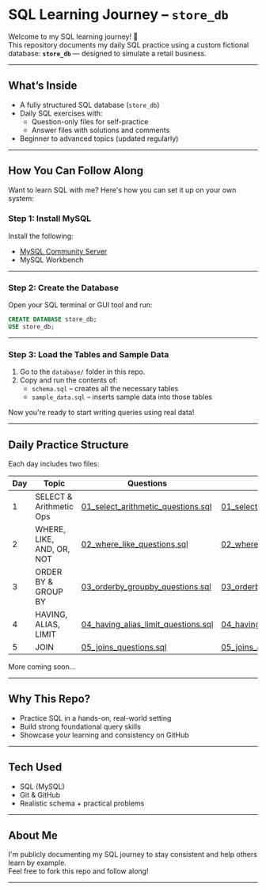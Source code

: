 # SQL Learning Journey – `store_db`

Welcome to my SQL learning journey! 🚀  
This repository documents my daily SQL practice using a custom fictional database: **`store_db`** — designed to simulate a retail business.

---

## What’s Inside

- A fully structured SQL database (`store_db`)
- Daily SQL exercises with:
  -  Question-only files for self-practice
  -  Answer files with solutions and comments
- Beginner to advanced topics (updated regularly)

---

## How You Can Follow Along

Want to learn SQL with me? Here's how you can set it up on your own system:

### Step 1: Install MySQL

Install the following:

- [MySQL Community Server](https://dev.mysql.com/downloads/mysql/)
- MySQL Workbench

---

### Step 2: Create the Database

Open your SQL terminal or GUI tool and run:

```sql
CREATE DATABASE store_db;
USE store_db;
```

---

### Step 3: Load the Tables and Sample Data

1. Go to the `database/` folder in this repo.
2. Copy and run the contents of:
   - `schema.sql` – creates all the necessary tables
   - `sample_data.sql` – inserts sample data into those tables

Now you're ready to start writing queries using real data!

---

## Daily Practice Structure

Each day includes two files:

| Day | Topic                          | Questions                                                                 | Answers                                                                  |
|-----|--------------------------------|---------------------------------------------------------------------------|--------------------------------------------------------------------------|
| 1   | SELECT & Arithmetic Ops        | [01_select_arithmetic_questions.sql](exercises/01_select_arithmetic_questions.sql) | [01_select_arithmetic_answers.sql](exercises/01_select_arithmetic_answers.sql) |
| 2   | WHERE, LIKE, AND, OR, NOT      | [02_where_like_questions.sql](exercises/02_where_like_questions.sql)     | [02_where_like_answers.sql](exercises/02_where_like_answers.sql)         |
| 3   | ORDER BY & GROUP BY            | [03_orderby_groupby_questions.sql](exercises/03_orderby_groupby_questions.sql) | [03_orderby_groupby_answers.sql](exercises/03_orderby_groupby_answers.sql) |
| 4   | HAVING, ALIAS, LIMIT           | [04_having_alias_limit_questions.sql](exercises/04_having_alias_limit_questions.sql) | [04_having_alias_limit_answers.sql](exercises/04_having_alias_limit_answers.sql) |
| 5   | JOIN                           | [05_joins_questions.sql](exercises/05_joins_questions.sql) | [05_joins_answers.sql](exercises/05_joins_answers.sql) |


More coming soon...

---

##  Why This Repo?

- Practice SQL in a hands-on, real-world setting
- Build strong foundational query skills
- Showcase your learning and consistency on GitHub

---

## Tech Used

- SQL (MySQL)
- Git & GitHub
- Realistic schema + practical problems

---

## About Me

I'm publicly documenting my SQL journey to stay consistent and help others learn by example.  
Feel free to fork this repo and follow along!

---
